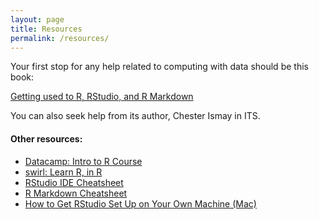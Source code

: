 ```yaml
---
layout: page
title: Resources
permalink: /resources/
---
```


Your first stop for any help related to computing with data should be this book:

[Getting used to R, RStudio, and R Markdown](https://ismayc.github.io/rbasics-book/)

You can also seek help from its author, Chester Ismay in ITS.

#### Other resources:
- [Datacamp: Intro to R Course](https://www.datacamp.com/courses/free-introduction-to-r)
- [swirl: Learn R, in R](http://swirlstats.com/)
- [RStudio IDE Cheatsheet](http://www.rstudio.com/wp-content/uploads/2016/01/rstudio-IDE-cheatsheet.pdf)
- [R Markdown Cheatsheet](https://www.rstudio.com/wp-content/uploads/2015/02/rmarkdown-cheatsheet.pdf)
- [How to Get RStudio Set Up on Your Own Machine (Mac)](http://www.reed.edu/data-at-reed/software/R/r_studio.html)